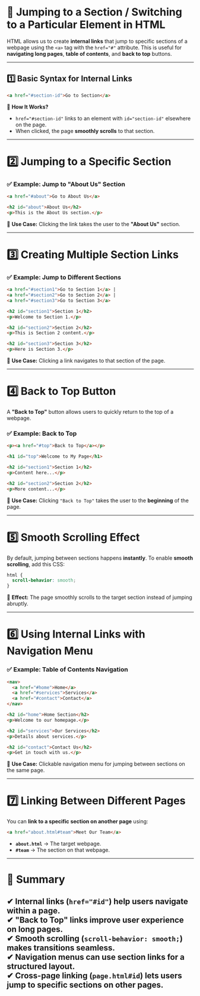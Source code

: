 # **📌 Jumping to a Section / Switching to a Particular Element in HTML**  

HTML allows us to create **internal links** that jump to specific sections of a webpage using the `<a>` tag with the `href="#"` attribute. This is useful for **navigating long pages**, **table of contents**, and **back to top** buttons.

---

## **1️⃣ Basic Syntax for Internal Links**
```html
<a href="#section-id">Go to Section</a>
```
🔹 **How It Works?**  
- `href="#section-id"` links to an element with `id="section-id"` elsewhere on the page.  
- When clicked, the page **smoothly scrolls** to that section.

---

# **2️⃣ Jumping to a Specific Section**
### **✅ Example: Jump to "About Us" Section**
```html
<a href="#about">Go to About Us</a>

<h2 id="about">About Us</h2>
<p>This is the About Us section.</p>
```
🔹 **Use Case:** Clicking the link takes the user to the **"About Us"** section.

---

# **3️⃣ Creating Multiple Section Links**
### **✅ Example: Jump to Different Sections**
```html
<a href="#section1">Go to Section 1</a> | 
<a href="#section2">Go to Section 2</a> | 
<a href="#section3">Go to Section 3</a>

<h2 id="section1">Section 1</h2>
<p>Welcome to Section 1.</p>

<h2 id="section2">Section 2</h2>
<p>This is Section 2 content.</p>

<h2 id="section3">Section 3</h2>
<p>Here is Section 3.</p>
```
🔹 **Use Case:** Clicking a link navigates to that section of the page.

---

# **4️⃣ Back to Top Button**
A **"Back to Top"** button allows users to quickly return to the top of a webpage.

### **✅ Example: Back to Top**
```html
<p><a href="#top">Back to Top</a></p>

<h1 id="top">Welcome to My Page</h1>

<h2 id="section1">Section 1</h2>
<p>Content here...</p>

<h2 id="section2">Section 2</h2>
<p>More content...</p>
```
🔹 **Use Case:** Clicking `"Back to Top"` takes the user to the **beginning** of the page.

---

# **5️⃣ Smooth Scrolling Effect**
By default, jumping between sections happens **instantly**. To enable **smooth scrolling**, add this CSS:

```css
html {
  scroll-behavior: smooth;
}
```
🔹 **Effect:** The page smoothly scrolls to the target section instead of jumping abruptly.

---

# **6️⃣ Using Internal Links with Navigation Menu**
### **✅ Example: Table of Contents Navigation**
```html
<nav>
  <a href="#home">Home</a>
  <a href="#services">Services</a>
  <a href="#contact">Contact</a>
</nav>

<h2 id="home">Home Section</h2>
<p>Welcome to our homepage.</p>

<h2 id="services">Our Services</h2>
<p>Details about services.</p>

<h2 id="contact">Contact Us</h2>
<p>Get in touch with us.</p>
```
🔹 **Use Case:** Clickable navigation menu for jumping between sections on the same page.

---

# **7️⃣ Linking Between Different Pages**
You can **link to a specific section on another page** using:

```html
<a href="about.html#team">Meet Our Team</a>
```
- **`about.html`** → The target webpage.  
- **`#team`** → The section on that webpage.

---

# **📌 Summary**
✔ **Internal links** (`href="#id"`) help users navigate within a page.  
✔ **"Back to Top"** links improve user experience on long pages.  
✔ **Smooth scrolling (`scroll-behavior: smooth;`)** makes transitions seamless.  
✔ **Navigation menus** can use section links for a structured layout.  
✔ **Cross-page linking (`page.html#id`)** lets users jump to specific sections on other pages.  
---